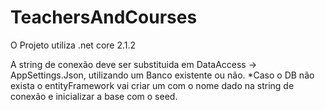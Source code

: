 # TeachersAndCourses

O Projeto utiliza .net core 2.1.2

A string de conexão deve ser substituida em DataAccess -> AppSettings.Json, utilizando um Banco existente ou não.
*Caso o DB não exista o entityFramework vai criar um com o nome dado na string de conexão e inicializar a base com o seed.
